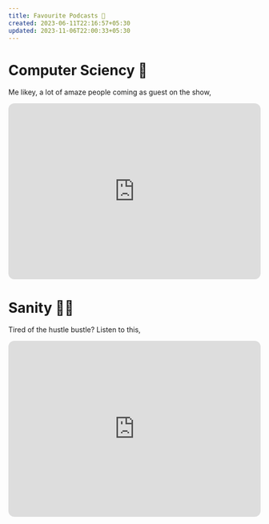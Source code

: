 ```yaml
---
title: Favourite Podcasts 📢
created: 2023-06-11T22:16:57+05:30
updated: 2023-11-06T22:00:33+05:30
---
```



# Computer Sciency 👾

Me likey, a lot of amaze people coming as guest on the show,

<iframe style="border-radius:12px" src="https://open.spotify.com/embed/show/1LaCr5TFAgYPK5qHjP3XDp?utm_source=generator" width="100%" height="352" frameBorder="0" allowfullscreen="" allow="autoplay; clipboard-write; encrypted-media; fullscreen; picture-in-picture" loading="lazy"></iframe>

# Sanity 🧘‍♀️

Tired of the hustle bustle? Listen to this,

<iframe style="border-radius:12px" src="https://open.spotify.com/embed/show/5ulnZFwoLkEv566YCZwTvY?utm_source=generator" width="100%" height="352" frameBorder="0" allowfullscreen="" allow="autoplay; clipboard-write; encrypted-media; fullscreen; picture-in-picture" loading="lazy"></iframe>
